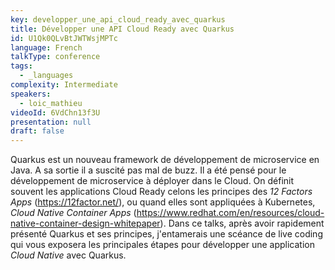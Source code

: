 ```yaml
---
key: developper_une_api_cloud_ready_avec_quarkus
title: Développer une API Cloud Ready avec Quarkus
id: U1Qk0QLvBtJWTWsjMPTc
language: French
talkType: conference
tags:
  - _languages
complexity: Intermediate
speakers:
  - loic_mathieu
videoId: 6VdChn13f3U
presentation: null
draft: false
---
```

Quarkus est un nouveau framework de développement de microservice en Java. A sa sortie il a suscité pas mal de buzz. Il a été pensé pour le développement de microservice à déployer dans le Cloud. 
On définit souvent les applications Cloud Ready celons les principes des _12 Factors Apps_  (https://12factor.net/), ou quand elles sont appliquées à Kubernetes,  _Cloud Native Container Apps_ (https://www.redhat.com/en/resources/cloud-native-container-design-whitepaper).
Dans ce talks, après avoir rapidement présenté Quarkus et ses principes,  j'entamerais une scéance de live coding qui vous exposera les principales étapes pour développer une application _Cloud Native_ avec Quarkus.